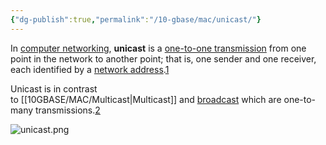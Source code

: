 ```yaml
---
{"dg-publish":true,"permalink":"/10-gbase/mac/unicast/"}
---
```


In [computer networking](https://en.wikipedia.org/wiki/Computer_network "Computer network"), **unicast** is a [one-to-one transmission](https://en.wikipedia.org/wiki/One-to-one_(communication) "One-to-one (communication)") from one point in the network to another point; that is, one sender and one receiver, each identified by a [network address](https://en.wikipedia.org/wiki/Network_address "Network address").[1](https://en.wikipedia.org/wiki/Unicast#cite_note-1)

Unicast is in contrast to [[10GBASE/MAC/Multicast\|Multicast]] and [broadcast](https://en.wikipedia.org/wiki/Broadcasting_(networking) "Broadcasting (networking)") which are one-to-many transmissions.[2](https://en.wikipedia.org/wiki/Unicast#cite_note-2)

![unicast.png](/img/user/10GBASE/MAC/unicast.png)